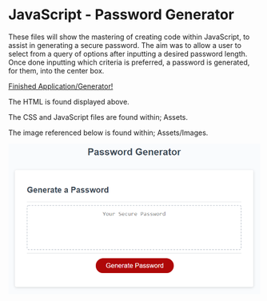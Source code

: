 # JavaScript - Password Generator

These files will show the mastering of creating code within JavaScript, to assist in generating a secure password. The aim was to allow a user to select from a query of options after inputting a desired password length. Once done inputting which criteria is preferred, a password is generated, for them, into the center box.

[Finished Application/Generator!]()

The HTML is found displayed above.

The CSS and JavaScript files are found within; Assets.

The image referenced below is found within; Assets/Images.

![Application/Generator Screenshot](Assets/images/03-javascript-homework-demo.png)